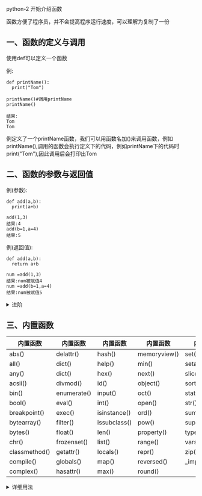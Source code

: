 python-2 开始介绍函数

函数方便了程序员，并不会提高程序运行速度，可以理解为复制了一份
## 一、函数的定义与调用
使用def可以定义一个函数

例:

    def printName():
      print("Tom")
    
    printName()#调用printName
    printName()
    
    结果:
    Tom
    Tom
例定义了一个printName函数，我们可以用函数名加()来调用函数，例如printName(),调用的函数会执行定义下的代码，例如printName下的代码时print("Tom"),因此调用后会打印出Tom

## 二、函数的参数与返回值

例(参数):

    def add(a,b):
      print(a+b)
    
    add(1,3)
    结果:4
    add(b=1,a=4)
    结果:5
    
例(返回值):

    def add(a,b):
      return a+b
    
    num =add(1,3)
    结果:num被赋值4
    num =add(b=1,a=4)
    结果:num被赋值5
    
<details><summary>进阶</summary>
<p>
1.我们在定义时，也可以给函数提前赋值，来加强函数的兼容性
<a href="https://github.com/3114aaa/Python-2/blob/main/code/def1.py">代码参考</a>
</p>
<p>。。。</p>
</details>


## 三、内置函数
|内置函数|内置函数|内置函数|内置函数|内置函数|
|-----|---------|------|------------|-----
|abs()|delattr()|hash()|memoryview()|set()
|all()|dict()|help()|min()|setattr()
|any()|dict()|hex()|next()|slice()
|acsii()|divmod()|id()|object()|sorted()
|bin()|enumerate()|input()|oct()|staticmethod()
|bool()|eval()|int()|open()|str()
|breakpoint()|exec()|isinstance()|ord()|sum()
|bytearray()|filter()|issubclass()|pow()|super()
|bytes()|float()|len()|property()|type()
|chr()|frozenset()|list()|range()|vars()
|classmethod()|getattr()|locals()|repr()|zip()
|compile()|globals()|map()|reversed()|\_import\_()
|complex()|hasattr()|max()|round()|
<details><summary>详细用法</summary>
<b>算术函数</b>
<table>
    <tr>
        <td>函数名</td>
        <td>作用</td>
        <td>用法</td>
        <td>结果</td>
    </tr>
    <tr>
        <td>abs()</td>
        <td>绝对值</td>
        <td>abs(-2)</td>
        <td>-2</td>
    </tr>
    <tr>
        <td>divmod()</td>
        <td>取商取余</td>
        <td>divmod(10,3)</td>
        <td>(3,1)</td>
    </tr>
    <tr>
        <td>max()</td>
        <td>取最大值</td>
        <td>max(1,2,3)</td>
        <td>3</td>
    </tr>
    <tr>
        <td>min()</td>
        <td>取最小值</td>
        <td>min(1,2,3)</td>
        <td>1</td>
    </tr>
    <tr>
        <td>pow()</td>
        <td>幂的运算</td>
        <td>pow(2,4)</td>
        <td>16</td>
    </tr>
    <tr>
        <td>round()</td>
        <td>四舍五入</td>
        <td>round(3.14),round(3.14,1)</td>
        <td>3,3.1</td>
    </tr>
    <tr>
        <td>sum()</td>
        <td>求和</td>
        <td>sum((1,2,3)),sum([1,2,3]),sum((1,2,3),-6)</td>
        <td>6,6,0</td>
    </tr>
</table>
<b>数据类型转换函数</b>
<table>
    <tr>
        <td>函数名</td>
        <td>作用</td>
        <td>用法</td>
        <td>结果</td>
    </tr>
    <tr>
        <td>bool()</td>
        <td>布尔型</td>
        <td>bool(1),bool(0),bool(),bool("str")</td>
        <td>True(非零的都为True),False,False,True</td>
    </tr>
    <tr>
        <td>int()</td>
        <td>整型</td>
        <td>int(),int(1.4),int("123")</td>
        <td>0,1,123</td>
    </tr>
    <tr>
        <td>float()</td>
        <td>浮点型</td>
        <td>float(),float(4),float("3")</td>
        <td>0.0,4.0,3.0</td>
    </tr>
    <tr>
        <td>complex()</td>
        <td>复数型(<a url="https://www.zhihu.com/topic/19628033/intro">详情<a>)</td>
        <td>complex(),complex("1+2j",complex(1,2))</td>
        <td>0j,(1+2j),(1+2j)</td>
    </tr>
    <tr>
        <td>str()</td>
        <td>字符串型</td>
        <td>str(),str(123),str(None),str("abc")</td>
        <td>"","123","None","abc"</td>
    </tr>
    <tr>
        <td>ord()</td>
        <td>对字符返回asc码</td>
        <td>ord("a")</td>
        <td>97</td>
    </tr>
    <tr>
        <td>chr()</td>
        <td>将整数转换为asc码对应字符(范围:0-255整数)</td>
        <td>chr(97)</td>
        <td>"a"</td>
    </tr>
    <tr>
        <td>bin()</td>
        <td>将整数转换成二进制</td>
        <td>bin(3)</td>
        <td>0B11</td>
    </tr>
    <tr>
        <td>oct()</td>
        <td>将整数转换八进制</td>
        <td>oct(8)</td>
        <td>0o10</td>
    </tr>
    <tr>
        <td>hex()</td>
        <td>将整数转化为十六进制</td>
        <td>hex(15)</td>
        <td>0xf</td>
    </tr>
</table>
</details>
